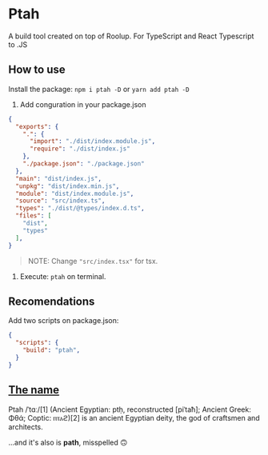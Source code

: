 # Ptah

A build tool created on top of Roolup. For TypeScript and React Typescript to .JS

## How to use

Install the package: `npm i ptah -D` or `yarn add ptah -D`

1. Add conguration in your package.json

```json
{
  "exports": {
    ".": {
      "import": "./dist/index.module.js",
      "require": "./dist/index.js"
    },
    "./package.json": "./package.json"
  },
  "main": "dist/index.js",
  "unpkg": "dist/index.min.js",
  "module": "dist/index.module.js",
  "source": "src/index.ts",
  "types": "./dist/@types/index.d.ts",
  "files": [
    "dist",
    "types"
  ],
}

```

> NOTE: Change `"src/index.tsx"` for tsx.

1. Execute: `ptah` on terminal.

## Recomendations

Add two scripts on package.json:

```json
{
  "scripts": {
    "build": "ptah",
  }
}
```

## [The name](https://en.wikipedia.org/wiki/Ptah)

Ptah /ˈtɑː/[1] (Ancient Egyptian: ptḥ, reconstructed [piˈtaħ]; Ancient Greek: Φθά; Coptic: ⲡⲧⲁϩ)[2] is an ancient Egyptian deity, the god of craftsmen and architects.

...and it's also is **path**, misspelled 🙃